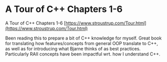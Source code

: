 # A Tour of C++ Chapters 1-6
A Tour of C++ Chapters 1-6 [https://www.stroustrup.com/Tour.html](https://www.stroustrup.com/Tour.html)

Been reading this to prepare a bit of C++ knowledge for myself. Great book for translating how features/concepts from general OOP translate to C++, as well as for introducing what Bjarne thinks of as best practices. Particularly RAII concepts have been impactful wrt. how I understand C++.
